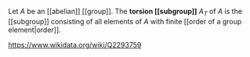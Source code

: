 Let $A$ be an [[abelian]] [[group]]. The **torsion [[subgroup]]** $A_T$ of $A$ is the [[subgroup]] consisting of all elements of $A$ with finite [[order of a group element|order]].

https://www.wikidata.org/wiki/Q2293759